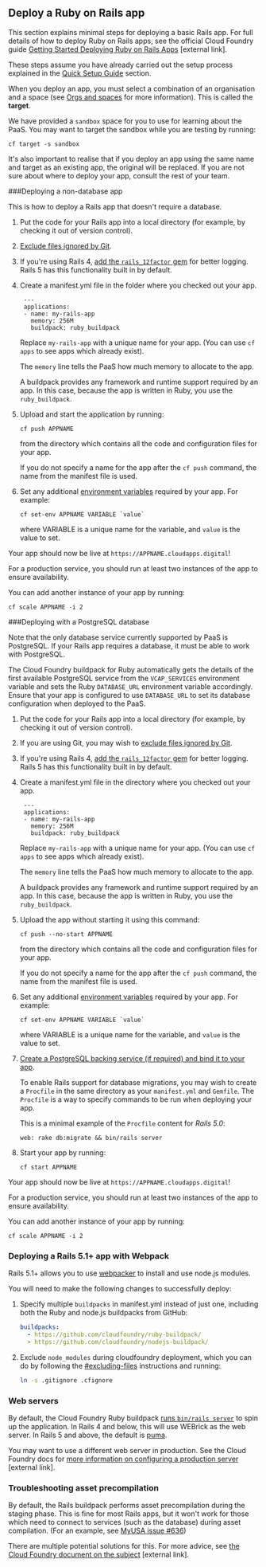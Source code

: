 ## Deploy a Ruby on Rails app


This section explains minimal steps for deploying a basic Rails app. For full details of how to deploy Ruby on Rails apps, see the official Cloud Foundry guide [Getting Started Deploying Ruby on Rails Apps](http://docs.cloudfoundry.org/buildpacks/ruby/gsg-ror.html) [external link]. 


These steps assume you have already carried out the setup process explained in the [Quick Setup Guide](/#quick-setup-guide) section.

When you deploy an app, you must select a combination of an organisation and a space (see [Orgs and spaces](/#organisations-spaces-amp-targets) for more information). This is called the **target**.

We have provided a ``sandbox`` space for you to use for learning about the PaaS. You may want to target the sandbox while you are testing by running:

``cf target -s sandbox``

It's also important to realise that if you deploy an app using the same name and target as an existing app, the original will be replaced. If you are not sure about where to deploy your app, consult the rest of your team.

###Deploying a non-database app

This is how to deploy a Rails app that doesn't require a database.

1. Put the code for your Rails app into a local directory (for example, by checking it out of version control).

1. [Exclude files ignored by Git](/#excluding-files).

1. If you're using Rails 4, [add the `rails_12factor` gem](https://github.com/heroku/rails_12factor#install) for better logging. Rails 5 has this functionality built in by default.

1. Create a manifest.yml file in the folder where you checked out your app.

        ---
        applications:
        - name: my-rails-app
          memory: 256M
          buildpack: ruby_buildpack

    Replace ``my-rails-app`` with a unique name for your app. (You can use ``cf apps`` to see apps which already exist).

    The `memory` line tells the PaaS how much memory to allocate to the app.

    A buildpack provides any framework and runtime support required by an app. In this case, because the app is written in Ruby, you use the ``ruby_buildpack``.

1. Upload and start the application by running:

    ```
    cf push APPNAME
    ```

    from the directory which contains all the code and configuration files for your app.

    If you do not specify a name for the app after the ``cf push`` command, the name from the manifest file is used.

1. Set any additional [environment variables](/#environment-variables) required by your app. For example:

    ```
    cf set-env APPNAME VARIABLE `value`
    ```

    where VARIABLE is a unique name for the variable, and `value` is the value to set.

Your app should now be live at `https://APPNAME.cloudapps.digital`!

For a production service, you should run at least two instances of the app to ensure availability.

You can add another instance of your app by running:

``cf scale APPNAME -i 2``

###Deploying with a PostgreSQL database

Note that the only database service currently supported by PaaS is PostgreSQL. If your Rails app requires a database, it must be able to work with PostgreSQL.

 The Cloud Foundry buildpack for Ruby automatically gets the details of the first available PostgreSQL service from the ``VCAP_SERVICES`` environment variable and sets the Ruby `DATABASE_URL` environment variable accordingly. Ensure that your app is configured to use `DATABASE_URL` to set its database configuration when deployed to the PaaS.

1. Put the code for your Rails app into a local directory (for example, by checking it out of version control).

1. If you are using Git, you may wish to [exclude files ignored by Git](/#excluding-files).

1. If you're using Rails 4, [add the `rails_12factor` gem](https://github.com/heroku/rails_12factor#install) for better logging. Rails 5 has this functionality built in by default.

1. Create a manifest.yml file in the directory where you checked out your app.

        ---
        applications:
        - name: my-rails-app
          memory: 256M
          buildpack: ruby_buildpack

    Replace ``my-rails-app`` with a unique name for your app. (You can use ``cf apps`` to see apps which already exist).

    The `memory` line tells the PaaS how much memory to allocate to the app.

    A buildpack provides any framework and runtime support required by an app. In this case, because the app is written in Ruby, you use the ``ruby_buildpack``.


1. Upload the app without starting it using this command:

    ```
    cf push --no-start APPNAME
    ```

    from the directory which contains all the code and configuration files for your app.

    If you do not specify a name for the app after the ``cf push`` command, the name from the manifest file is used.


1. Set any additional [environment variables](/#environment-variables) required by your app. For example:

    ```
    cf set-env APPNAME VARIABLE `value`
    ```

    where VARIABLE is a unique name for the variable, and `value` is the value to set.


1. [Create a PostgreSQL backing service (if required) and bind it to your app](/#using-postgresql).

    To enable Rails support for database migrations, you may wish to create a `Procfile` in the same directory as your `manifest.yml` and `Gemfile`. The `Procfile` is a way to specify commands to be run when deploying your app.

    This is a minimal example of the `Procfile` content for *Rails 5.0*:

    ```
    web: rake db:migrate && bin/rails server
    ```

1. Start your app by running: 

    ```
    cf start APPNAME
    ```

Your app should now be live at `https://APPNAME.cloudapps.digital`!

For a production service, you should run at least two instances of the app to ensure availability.

You can add another instance of your app by running:

``cf scale APPNAME -i 2``

### Deploying a Rails 5.1+ app with Webpack

Rails 5.1+ allows you to use [webpacker](https://github.com/rails/webpacker) to install and use node.js modules.

You will need to make the following changes to successfully deploy:

1. Specify multiple `buildpacks` in manifest.yml instead of just one, including both the Ruby and node.js buildpacks from GitHub:

    ```yml
    buildpacks:
      - https://github.com/cloudfoundry/ruby-buildpack/
      - https://github.com/cloudfoundry/nodejs-buildpack/
    ```

1. Exclude `node_modules` during cloudfoundry deployment, which you can do by following the [#excluding-files](https://docs.cloud.service.gov.uk/#excluding-files) instructions and running:

    ```bash
    ln -s .gitignore .cfignore
    ```

### Web servers

By default, the Cloud Foundry Ruby buildpack [runs `bin/rails server`](https://github.com/cloudfoundry/ruby-buildpack/blob/1f0ac3ce10866390d161c3f27e71d64890859454/lib/language_pack/rails4.rb#L27) 
to spin up the application. In Rails 4 and below, this will use WEBrick as the web
server. In Rails 5 and above, the default is
[puma](http://guides.rubyonrails.org/getting_started.html#starting-up-the-web-server).

You may want to use a different web server in production. See the Cloud Foundry docs for
[more information on configuring a production server](https://docs.cloudfoundry.org/buildpacks/prod-server.html) [external link].


### Troubleshooting asset precompilation

By default, the Rails buildpack performs asset precompilation during the staging phase. This is fine for
most Rails apps, but it won't work for those which need to connect to services (such as the database)
during asset compilation. (For an example, see [MyUSA issue #636](https://github.com/18F/myusa/issues/636))

There are multiple potential solutions for this. For more advice, see
[the Cloud Foundry document on the subject](https://docs.cloudfoundry.org/buildpacks/ruby/ruby-tips.html#precompile) [external link].
